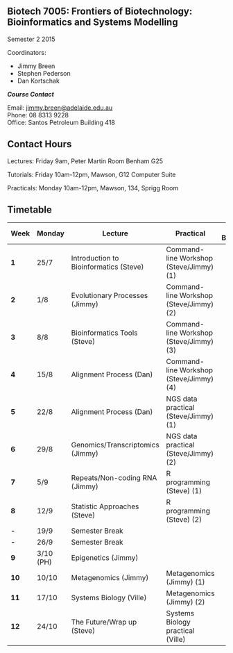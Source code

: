 ## Biotech 7005: Frontiers of Biotechnology: Bioinformatics and Systems Modelling 

Semester 2 2015

Coordinators: 
- Jimmy Breen
- Stephen Pederson
- Dan Kortschak  

__*Course Contact*__

Email: jimmy.breen@adelaide.edu.au  
Phone: 08 8313 9228  
Office: Santos Petroleum Building 418  

## Contact Hours


Lectures: Friday 9am, Peter Martin Room Benham G25

Tutorials: Friday 10am-12pm, Mawson, G12 Computer Suite

Practicals: Monday 10am-12pm, Mawson, 134, Sprigg Room


## Timetable


| **Week** | **Monday** |**Lecture**    | **Practical** | **MSc Bioinformatics** |
|----------|------------|---------------|---------------|------------------------|
| **1** | 25/7 | Introduction to Bioinformatics (Steve)| Command-line Workshop (Steve/Jimmy) (1) |  |  
| **2** | 1/8  | Evolutionary Processes (Jimmy) | Command-line Workshop (Steve/Jimmy) (2) |  | 
| **3** | 8/8  | Bioinformatics Tools (Steve) | Command-line Workshop (Steve/Jimmy) (3) |  | 
| **4** | 15/8 | Alignment Process (Dan) | Command-line Workshop (Steve/Jimmy) (4) |  | 
| **5** | 22/8 | Alignment Process (Dan) | NGS data practical (Steve/Jimmy) (1) |  |  
| **6** | 29/8 | Genomics/Transcriptomics (Jimmy) | NGS data practical (Steve/Jimmy) (2) |  |   
| **7** | 5/9  | Repeats/Non-coding RNA (Jimmy) | R programming (Steve) (1) |  |
| **8** | 12/9 | Statistic Approaches (Steve) | R programming (Steve) (2) |  |
| **-** | 19/9 | Semester Break | |
| **-** | 26/9 | Semester Break | |
| **9** | 3/10 (PH) | Epigenetics (Jimmy) | |  | 
| **10** | 10/10 | Metagenomics (Jimmy) | Metagenomics (Jimmy) (1)  |  |
| **11** | 17/10 | Systems Biology (Ville) | Metagenomics (Jimmy) (2) | | 
| **12** | 24/10 | The Future/Wrap up (Steve) | Systems Biology practical (Ville)  |  |


